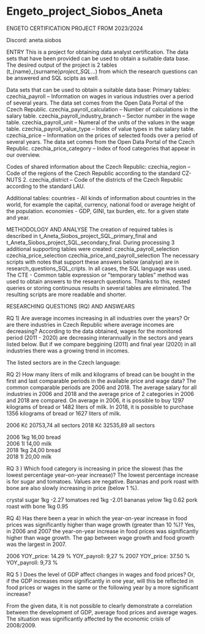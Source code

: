# Engeto_project_Siobos_Aneta
ENGETO CERTIFICATION PROJECT FROM 2023/2024

Discord: aneta.siobos

ENTRY
This is a project for obtaining data analyst certification. The data sets that have been provided can be used to obtain a suitable data base. The desired output of the project is 2 tables (t_{name}_{surname}_project_SQL_...) from which the research questions can be answered and SQL scipts as well. 

Data sets that can be used to obtain a suitable data base:
Primary tables:
czechia_payroll – Information on wages in various industries over a period of several years. The data set comes from the Open Data Portal of the Czech Republic.
czechia_payroll_calculation – Number of calculations in the salary table.
czechia_payroll_industry_branch – Sector number in the wage table.
czechia_payroll_unit – Numeral of the units of the values ​​in the wage table.
czechia_payroll_value_type – Index of value types in the salary table.
czechia_price – Information on the prices of selected foods over a period of several years. The data set comes from the Open Data Portal of the Czech Republic.
czechia_price_category – Index of food categories that appear in our overview.

Codes of shared information about the Czech Republic:
czechia_region – Code of the regions of the Czech Republic according to the standard CZ-NUTS 2.
czechia_district – Code of the districts of the Czech Republic according to the standard LAU.

Additional tables:
countries - All kinds of information about countries in the world, for example the capital, currency, national food or average height of the population.
economies - GDP, GINI, tax burden, etc. for a given state and year.

METHODOLOGY AND ANALYSE
The creation of required tables is described in t_Aneta_Siobos_project_SQL_primary_final and t_Aneta_Siobos_project_SQL_secondary_final. During processing 3 additional supporting tables were created: 
czechia_payroll_selection
czechia_price_selection 
czechia_price_and_payroll_selection
The necessary scripts with notes that support these answers below (analyse) are in research_questions_SQL_cripts. In all cases, the SQL language was used. The CTE - Common table expression or "temporary tables" method was used to obtain answers to the research questions. Thanks to this, nested queries or storing continuous results in several tables are eliminated. The resulting scripts are more readable and shorter.

RESEARCHING QUESTIONS (RQ) AND ANSWEARS

RQ 1) Are average incomes increasing in all industries over the years? Or are there industries in Czech Republic where average incomes are decreasing?
According to the data obtained, wages for the monitored period (2011 - 2020) are decreasing interannually in the sectors and years listed below. But if we compare beggining (2011) and final year (2020) in all industries there was a growing trend in incomes.

The listed sectors are in the Czech language:



RQ 2) How many liters of milk and kilograms of bread can be bought in the first and last comparable periods in the available price and wage data?
The common comparable periods are 2006 and 2018. The average salary for all industries in 2006 and 2018 and the average price of 2 categories in 2006 and 2018 are compared. 
On average in 2006, it is possible to buy 1297 kilograms of bread or 1482 liters of milk. In 2018, it is possible to purchase 1356 kilograms of bread or 1627 liters of milk.

2006	Kč	20753,74	all sectors	
2018	Kč	32535,89	all sectors	

2006	1kg	16,00	bread	
2006	1l	14,00	milk	
2018	1kg	24,00	bread	
2018	1l	20,00	milk	

RQ 3 ) Which food category is increasing in price the slowest (has the lowest percentage year-on-year increase)?
The lowest percentage increase is for sugar and tomatoes. Values ​​are negative. Bananas and pork roast with bone are also slowly increasing in price (below 1 %). 

crystal sugar	1kg	-2.27
tomatoes red	1kg	-2.01
bananas yelow	1kg	0.62
pork roast with bone	1kg	0.95

RQ 4) Has there been a year in which the year-on-year increase in food prices was significantly higher than wage growth (greater than 10 %)?
Yes, in 2006 and 2007 the year-on-year increase in food prices was significantly higher than wage growth. The gap between wage growth and food growth was the largest in 2007.

2006	YOY_price: 14.29 %	YOY_payroll: 9,27 %
2007	YOY_price: 37.50 %	YOY_payroll: 9,73 %

RQ 5 ) Does the level of GDP affect changes in wages and food prices? Or, if the GDP increases more significantly in one year, will this be reflected in food prices or wages in the same or the following year by a more significant increase?

From the given data, it is not possible to clearly demonstrate a correlation between the development of GDP, average food prices and average wages. The situation was significantly affected by the economic crisis of 2008/2009.

